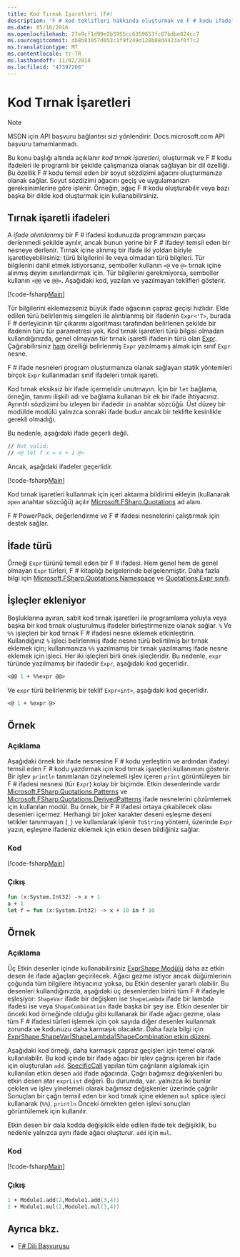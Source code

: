 ```yaml
---
title: Kod Tırnak İşaretleri (F#)
description: 'F # kod teklifleri hakkında oluşturmak ve F # kodu ifadeleri ile programlı bir şekilde çalışmanıza olanak sağlayan bir dil özelliği hakkında bilgi edinin.'
ms.date: 05/16/2016
ms.openlocfilehash: 27e9cf1d99e2b5955cc6359653fc87bdbe824cc7
ms.sourcegitcommit: db8b83057d052c1f9f249d128b08d4423af0f7c2
ms.translationtype: MT
ms.contentlocale: tr-TR
ms.lasthandoff: 11/02/2018
ms.locfileid: "47397208"
---
```

# <a name="code-quotations"></a>Kod Tırnak İşaretleri

> [!NOTE]
MSDN için API başvuru bağlantısı sizi yönlendirir.  Docs.microsoft.com API başvuru tamamlanmadı.

Bu konu başlığı altında açıklanır *kod tırnak işaretleri*, oluşturmak ve F # kodu ifadeleri ile programlı bir şekilde çalışmanıza olanak sağlayan bir dil özelliği. Bu özellik F # kodu temsil eden bir soyut sözdizimi ağacını oluşturmanıza olanak sağlar. Soyut sözdizimi ağacını geçiş ve uygulamanızın gereksinimlerine göre işlenir. Örneğin, ağaç F # kodu oluşturabilir veya bazı başka bir dilde kod oluşturmak için kullanabilirsiniz.

## <a name="quoted-expressions"></a>Tırnak işaretli ifadeleri

A *ifade alıntılanmış* bir F # ifadesi kodunuzda programınızın parçası derlenmedi şekilde ayrılır, ancak bunun yerine bir F # ifadeyi temsil eden bir nesneye derlenir. Tırnak içine alınmış bir ifade iki yoldan biriyle işaretleyebilirsiniz: türü bilgilerini ile veya olmadan türü bilgileri. Tür bilgilerini dahil etmek istiyorsanız, semboller kullanın `<@` ve `@>` tırnak içine alınmış deyim sınırlandırmak için. Tür bilgilerini gerekmiyorsa, semboller kullanın `<@@` ve `@@>`. Aşağıdaki kod, yazılan ve yazılmayan teklifleri gösterir.

[!code-fsharp[Main](../../../samples/snippets/fsharp/lang-ref-3/snippet501.fs)]

Tür bilgilerini eklemezseniz büyük ifade ağacının çapraz geçişi hızlıdır. Elde edilen türü belirlenmiş simgeleri ile alıntılanmış bir ifadenin `Expr<'T>`, burada F # derleyicinin tür çıkarımı algoritması tarafından belirlenen şekilde bir ifadenin türü tür parametresi yok. Kod tırnak işaretleri türü bilgisi olmadan kullandığınızda, genel olmayan tür tırnak işaretli ifadenin türü olan [Expr](https://msdn.microsoft.com/library/ed6a2caf-69d4-45c2-ab97-e9b3be9bce65). Çağırabilirsiniz [ham](https://msdn.microsoft.com/library/47fb94f1-e77f-4c68-aabc-2b0ba40d59c2) özelliği belirlenmiş `Expr` yazılmamış almak için sınıf `Expr` nesne.

F # ifade nesneleri program oluşturmanıza olanak sağlayan statik yöntemleri birçok `Expr` kullanmadan sınıf ifadeleri tırnak işareti.

Kod tırnak eksiksiz bir ifade içermelidir unutmayın. İçin bir `let` bağlama, örneğin, tanımı ilişkili adı ve bağlama kullanan bir ek bir ifade ihtiyacınız. Ayrıntılı sözdizimi bu izleyen bir ifadedir `in` anahtar sözcüğü. Üst düzey bir modülde modülü yalnızca sonraki ifade budur ancak bir teklifte kesinlikle gerekli olmadığı.

Bu nedenle, aşağıdaki ifade geçerli değil.

```fsharp
// Not valid:
// <@ let f x = x + 1 @>
```

Ancak, aşağıdaki ifadeler geçerlidir.

[!code-fsharp[Main](../../../samples/snippets/fsharp/lang-ref-3/snippet502.fs)]

Kod tırnak işaretleri kullanmak için içeri aktarma bildirimi ekleyin (kullanarak `open` anahtar sözcüğü) açılır [Microsoft.FSharp.Quotations](https://msdn.microsoft.com/library/e9ce8a3a-e00c-4190-bad5-cce52ee089b2) ad alanı.

F # PowerPack, değerlendirme ve F # ifadesi nesnelerini çalıştırmak için destek sağlar.

## <a name="expr-type"></a>İfade türü

Örneği `Expr` türünü temsil eden bir F # ifadesi. Hem genel hem de genel olmayan `Expr` türleri, F # kitaplığı belgelerinde belgelenmiştir. Daha fazla bilgi için [Microsoft.FSharp.Quotations Namespace](https://msdn.microsoft.com/visualfsharpdocs/conceptual/microsoft.fsharp.quotations-namespace-%5bfsharp%5d) ve [Quotations.Expr sınıfı](https://msdn.microsoft.com/visualfsharpdocs/conceptual/quotations.expr-class-%5bfsharp%5d).

## <a name="splicing-operators"></a>İşleçler ekleniyor

Boşluklarına ayıran, sabit kod tırnak işaretleri ile programlama yoluyla veya başka bir kod tırnak oluşturulmuş ifadeler birleştirmenize olanak sağlar. `%` Ve `%%` işleçleri bir kod tırnak F # ifadesi nesne eklemek etkinleştirin. Kullandığınız `%` işleci belirlenmiş ifade nesne türü belirtilmiş bir tırnak eklemek için; kullanmanıza `%%` yazılmamış bir tırnak yazılmamış ifade nesne eklemek için işleci. Her iki işleçleri birli önek işleçleridir. Bu nedenle, `expr` türünde yazılmamış bir ifadedir `Expr`, aşağıdaki kod geçerlidir.

```fsharp
<@@ 1 + %%expr @@>
```

Ve `expr` türü belirlenmiş bir teklif `Expr<int>`, aşağıdaki kod geçerlidir.

```fsharp
<@ 1 + %expr @>
```

## <a name="example"></a>Örnek

### <a name="description"></a>Açıklama

Aşağıdaki örnek bir ifade nesnesine F # kodu yerleştirin ve ardından ifadeyi temsil eden F # kodu yazdırmak için kod tırnak işaretleri kullanımını gösterir. Bir işlev `println` tanımlanan özyinelemeli işlev içeren `print` görüntüleyen bir F # ifadesi nesnesi (tür `Expr`) kolay bir biçimde. Etkin desenlerinde vardır [Microsoft.FSharp.Quotations.Patterns](https://msdn.microsoft.com/library/093944a9-c752-403a-8983-5fcd5dbf92a4) ve [Microsoft.FSharp.Quotations.DerivedPatterns](https://msdn.microsoft.com/library/d2434a6e-ae7b-4f3d-b567-c162938bc9cd) ifade nesnelerini çözümlemek için kullanılan modül. Bu örnek, bir F # ifadesi ortaya çıkabilecek olası desenleri içermez. Herhangi bir joker karakter deseni eşleşme deseni tetikler tanınmayan (`_`) ve kullanılarak işlenir `ToString` yöntemi, üzerinde `Expr` yazın, eşleşme ifadeniz eklemek için etkin desen bildiğiniz sağlar.

### <a name="code"></a>Kod

[!code-fsharp[Main](../../../samples/snippets/fsharp/lang-ref-3/snippet601.fs)]

### <a name="output"></a>Çıkış

```fsharp
fun (x:System.Int32) -> x + 1
a + 1
let f = fun (x:System.Int32) -> x + 10 in f 10
```

## <a name="example"></a>Örnek

### <a name="description"></a>Açıklama

Üç Etkin desenler içinde kullanabilirsiniz [ExprShape Modülü](https://msdn.microsoft.com/library/7685150e-2432-4d39-9338-57292eff18de) daha az etkin desen ile ifade ağaçları geçirilecek. Ağacı gezme istiyor ancak düğümlerinin çoğunda tüm bilgilere ihtiyacınız yoksa, bu Etkin desenler yararlı olabilir. Bu desenleri kullandığınızda, aşağıdaki üç desenlerden birini tüm F # ifadeyle eşleşiyor: `ShapeVar` ifade bir değişken ise `ShapeLambda` ifade bir lambda ifadesi ise veya `ShapeCombination` ifade başka bir şey ise. Etkin desenler bir önceki kod örneğinde olduğu gibi kullanarak bir ifade ağacı gezme, olası tüm F # ifadesi türleri işlemek için çok sayıda diğer desenler kullanmak zorunda ve kodunuzu daha karmaşık olacaktır. Daha fazla bilgi için [ExprShape.ShapeVar&#124;ShapeLambda&#124;ShapeCombination etkin düzeni](https://msdn.microsoft.com/visualfsharpdocs/conceptual/exprshape.shapevarhshapelambdahshapecombination-active-pattern-%5bfsharp%5d).

Aşağıdaki kod örneği, daha karmaşık çapraz geçişleri için temel olarak kullanılabilir. Bu kod içinde bir ifade ağacı bir işlev çağrısı içeren bir ifade için oluşturulan `add`. [SpecificCall](https://msdn.microsoft.com/library/05a77b21-20fe-4b9a-8e07-aa999538198d) yapılan tüm çağrıların algılamak için kullanılan etkin desen `add` ifade ağacında. Çağrı bağımsız değişkenleri bu etkin desen atar `exprList` değeri. Bu durumda, var. yalnızca iki bunlar çekilen ve işlev yinelemeli olarak bağımsız değişkenler üzerinde çağrılır Sonuçları bir çağrı temsil eden bir kod tırnak içine eklenen `mul` splice işleci kullanarak (`%%`). `println` Önceki örnekten gelen işlevi sonuçları görüntülemek için kullanılır.

Etkin desen bir dala kodda değişiklik elde edilen ifade tek değişiklik, bu nedenle yalnızca aynı ifade ağacı oluşturur. `add` için `mul`.

### <a name="code"></a>Kod

[!code-fsharp[Main](../../../samples/snippets/fsharp/lang-ref-3/snippet701.fs)]

### <a name="output"></a>Çıkış

```fsharp
1 + Module1.add(2,Module1.add(3,4))
1 + Module1.mul(2,Module1.mul(3,4))
```

## <a name="see-also"></a>Ayrıca bkz.

- [F# Dili Başvurusu](index.md)
